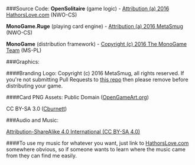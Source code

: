 ###Source Code: 
**OpenSolitaire** (game logic) - [Attribution (a) 2016 HathorsLove.com](https://github.com/theNWO/licensing/blob/master/licenses/NWO-CS) (NWO-CS)

**MonoGame.Ruge** (playing card engine) - [Attribution (a) 2016 MetaSmug](https://github.com/theNWO/licensing/blob/master/licenses/NWO-CS) (NWO-CS)

**MonoGame** (distribution framework) - [Copyright (c) 2016 The MonoGame Team](https://github.com/mono/MonoGame/blob/develop/LICENSE.txt) (MS-PL)

###Graphics:

####Branding Logo:
Copyright (c) 2016 MetaSmug, all rights reserved.  If you're not submitting Pull Requests to [this repo](https://github.com/SoundGoddess/OpenSolitaire/) then please remove before distributing your game.

####Card PNG Assets:
Public Domain ([OpenGameArt.org](http://opengameart.org/content/playing-cards-vector-png))

CC BY-SA 3.0 ([Cburnett](http://en.wikipedia.org/wiki/User:Cburnett))

###Audio and Music: 

[Attribution-ShareAlike 4.0 International (CC BY-SA 4.0)](http://creativecommons.org/licenses/by-sa/4.0/)

####To use my music for whatever you want, just link to [HathorsLove.com](http://HathorsLove.com/) somewhere obvious, so if someone wants to learn where the music came from they can find me easily.
